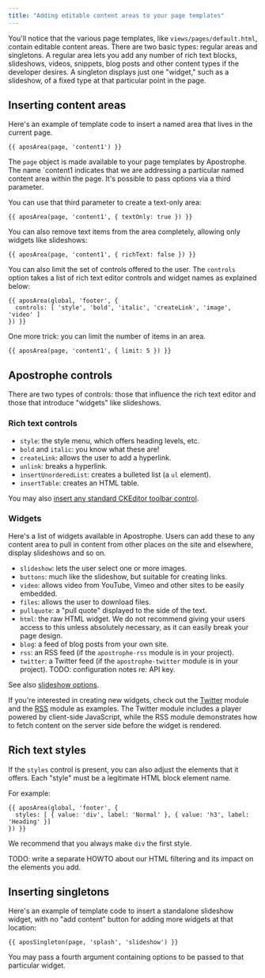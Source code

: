 ```yaml
---
title: "Adding editable content areas to your page templates"
---
```


You'll notice that the various page templates, like `views/pages/default.html`, contain editable content areas. There are two basic types: regular areas and singletons. A regular area lets you add any number of rich text blocks, slideshows, videos, snippets, blog posts and other content types if the developer desires. A singleton displays just one "widget," such as a slideshow, of a fixed type at that particular point in the page.

## Inserting content areas

Here's an example of template code to insert a named area that lives in the current page.

```markup
{{ aposArea(page, 'content1') }}
```

The `page` object is made available to your page templates by Apostrophe. The name `content1 indicates that we are addressing a particular named content area within the page. It's possible to pass options via a third parameter.

You can use that third parameter to create a text-only area:

```markup
{{ aposArea(page, 'content1', { textOnly: true }) }}
```

You can also remove text items from the area completely, allowing only widgets like slideshows:

```markup
{{ aposArea(page, 'content1', { richText: false }) }}
```

You can also limit the set of controls offered to the user. The `controls` option takes a list of rich text editor controls and widget names as explained below:

```markup
{{ aposArea(global, 'footer', {
  controls: [ 'style', 'bold', 'italic', 'createLink', 'image', 'video' ]
}) }}
```

One more trick: you can limit the number of items in an area.

```markup
{{ aposArea(page, 'content1', { limit: 5 }) }}
```

## Apostrophe controls

There are two types of controls: those that influence the rich text editor and those that introduce "widgets" like slideshows.

### Rich text controls

* `style`: the style menu, which offers heading levels, etc.
* `bold` and `italic`: you know what these are!
* `createLink`: allows the user to add a hyperlink.
* `unlink`: breaks a hyperlink.
* `insertUnorderedList`: creates a bulleted list (a `ul` element).
* `insertTable`: creates an HTML table.

You may also [insert any standard CKEditor toolbar control](http://ckeditor.com/forums/CKEditor/Complete-list-of-toolbar-items).

### Widgets

Here's a list of widgets available in Apostrophe. Users can add these to any content area to pull in content from other places on the site and elsewhere, display slideshows and so on.

* `slideshow`: lets the user select one or more images.
* `buttons`: much like the slideshow, but suitable for creating links.
* `video`: allows video from YouTube, Vimeo and other sites to be easily embedded.
* `files`: allows the user to download files.
* `pullquote`: a "pull quote" displayed to the side of the text.
* `html`: the raw HTML widget. We do not recommend giving your users access to this unless absolutely necessary, as it can easily break your page design.
* `blog`: a feed of blog posts from your own site.
* `rss`: an RSS feed (if the `apostrophe-rss` module is in your project).
* `twitter`: a Twitter feed (if the `apostrophe-twitter` module is in your project). TODO: configuration notes re: API key.

See also [slideshow options](/tutorials/frontend-development/slideshow-options.html).

If you're interested in creating new widgets, check out the [Twitter](http://github.com/punkave/apostrophe-twitter) module and the [RSS](http://github.com/punkave/apostrophe-rss) module as examples. The Twitter module includes a player powered by client-side JavaScript, while the RSS module demonstrates how to fetch content on the server side before the widget is rendered.

## Rich text styles

If the `styles` control is present, you can also adjust the elements that it offers. Each "style" must be a legitimate HTML block element name.

For example:

```markup
{{ aposArea(global, 'footer', {
  styles: [ { value: 'div', label: 'Normal' }, { value: 'h3', label: 'Heading' }]
}) }}
```

We recommend that you always make `div` the first style.

TODO: write a separate HOWTO about our HTML filtering and its impact on the elements you add.

## Inserting singletons

Here's an example of template code to insert a standalone slideshow widget, with no "add content" button for adding more widgets at that location:

```markup
{{ aposSingleton(page, 'splash', 'slideshow') }}
```

You may pass a fourth argument containing options to be passed to that particular widget.


